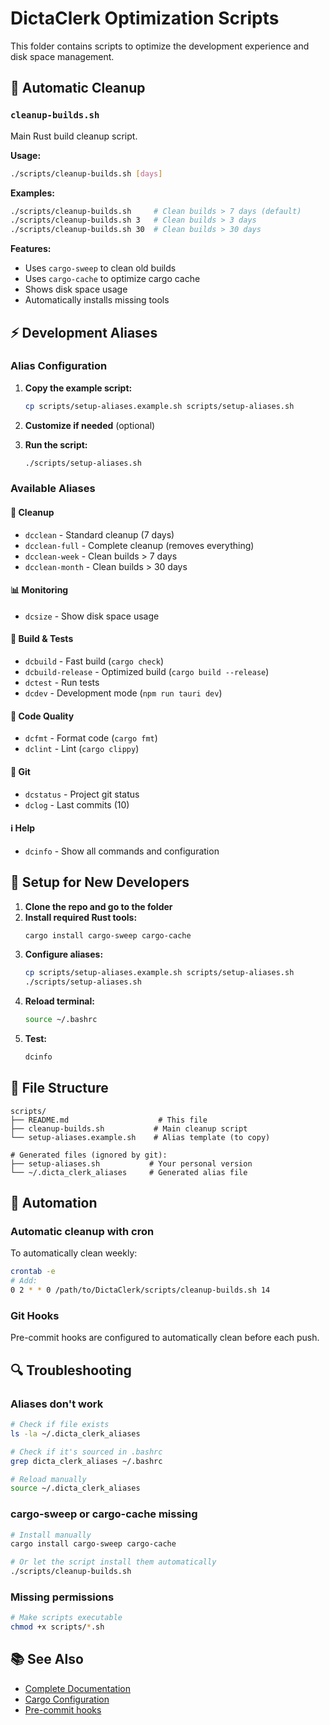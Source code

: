 # DictaClerk Optimization Scripts

This folder contains scripts to optimize the development experience and disk space management.

## 🧹 Automatic Cleanup

### `cleanup-builds.sh`

Main Rust build cleanup script.

**Usage:**

```bash
./scripts/cleanup-builds.sh [days]
```

**Examples:**

```bash
./scripts/cleanup-builds.sh     # Clean builds > 7 days (default)
./scripts/cleanup-builds.sh 3   # Clean builds > 3 days
./scripts/cleanup-builds.sh 30  # Clean builds > 30 days
```

**Features:**

- Uses `cargo-sweep` to clean old builds
- Uses `cargo-cache` to optimize cargo cache
- Shows disk space usage
- Automatically installs missing tools

## ⚡ Development Aliases

### Alias Configuration

1. **Copy the example script:**

   ```bash
   cp scripts/setup-aliases.example.sh scripts/setup-aliases.sh
   ```

2. **Customize if needed** (optional)

3. **Run the script:**
   ```bash
   ./scripts/setup-aliases.sh
   ```

### Available Aliases

#### 🧹 Cleanup

- `dcclean` - Standard cleanup (7 days)
- `dcclean-full` - Complete cleanup (removes everything)
- `dcclean-week` - Clean builds > 7 days
- `dcclean-month` - Clean builds > 30 days

#### 📊 Monitoring

- `dcsize` - Show disk space usage

#### 🔨 Build & Tests

- `dcbuild` - Fast build (`cargo check`)
- `dcbuild-release` - Optimized build (`cargo build --release`)
- `dctest` - Run tests
- `dcdev` - Development mode (`npm run tauri dev`)

#### 🎨 Code Quality

- `dcfmt` - Format code (`cargo fmt`)
- `dclint` - Lint (`cargo clippy`)

#### 📝 Git

- `dcstatus` - Project git status
- `dclog` - Last commits (10)

#### ℹ️ Help

- `dcinfo` - Show all commands and configuration

## 🔧 Setup for New Developers

1. **Clone the repo and go to the folder**
2. **Install required Rust tools:**
   ```bash
   cargo install cargo-sweep cargo-cache
   ```
3. **Configure aliases:**
   ```bash
   cp scripts/setup-aliases.example.sh scripts/setup-aliases.sh
   ./scripts/setup-aliases.sh
   ```
4. **Reload terminal:**
   ```bash
   source ~/.bashrc
   ```
5. **Test:**
   ```bash
   dcinfo
   ```

## 📁 File Structure

```
scripts/
├── README.md                    # This file
├── cleanup-builds.sh           # Main cleanup script
└── setup-aliases.example.sh    # Alias template (to copy)

# Generated files (ignored by git):
├── setup-aliases.sh           # Your personal version
└── ~/.dicta_clerk_aliases     # Generated alias file
```

## 🚀 Automation

### Automatic cleanup with cron

To automatically clean weekly:

```bash
crontab -e
# Add:
0 2 * * 0 /path/to/DictaClerk/scripts/cleanup-builds.sh 14
```

### Git Hooks

Pre-commit hooks are configured to automatically clean before each push.

## 🔍 Troubleshooting

### Aliases don't work

```bash
# Check if file exists
ls -la ~/.dicta_clerk_aliases

# Check if it's sourced in .bashrc
grep dicta_clerk_aliases ~/.bashrc

# Reload manually
source ~/.dicta_clerk_aliases
```

### cargo-sweep or cargo-cache missing

```bash
# Install manually
cargo install cargo-sweep cargo-cache

# Or let the script install them automatically
./scripts/cleanup-builds.sh
```

### Missing permissions

```bash
# Make scripts executable
chmod +x scripts/*.sh
```

## 📚 See Also

- [Complete Documentation](../docs/DISK_SPACE_OPTIMIZATION.md)
- [Cargo Configuration](../src-tauri/.cargo/config.toml)
- [Pre-commit hooks](../.pre-commit-config.yaml)
